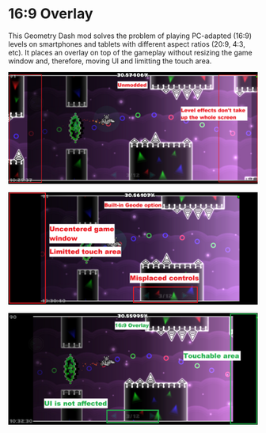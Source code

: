 # 16:9 Overlay

This Geometry Dash mod solves the problem of playing PC-adapted (16:9) levels on smartphones and tablets with different aspect ratios (20:9, 4:3, etc). It places an overlay on top of the gameplay without resizing the game window and, therefore, moving UI and limitting the touch area.

![Unmodded](./resources/comparison_default.png)

![Using built-in Geode option](./resources/comparison_builtin.png)

![Using 16:9 Overlay](./resources/comparison_overlay.png)
